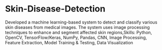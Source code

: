 # Skin-Disease-Detection
Developed a machine learning-based system to detect and classify various skin diseases from medical images. The system uses image processing techniques to enhance and segment affected skin regions,Skills: Python, OpenCV, TensorFlow/Keras, NumPy, Pandas, CNN, Image Processing, Feature Extraction, Model Training &amp; Testing, Data Visualization
